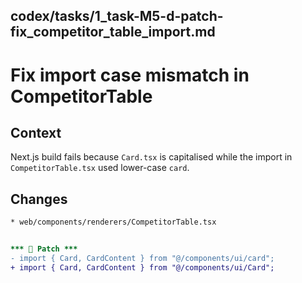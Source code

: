 ## codex/tasks/1_task-M5-d-patch-fix_competitor_table_import.md

# Fix import case mismatch in CompetitorTable

## Context
Next.js build fails because `Card.tsx` is capitalised while the import in
`CompetitorTable.tsx` used lower-case `card`.

## Changes
```diff
* web/components/renderers/CompetitorTable.tsx


*** 🔧 Patch ***
- import { Card, CardContent } from "@/components/ui/card";
+ import { Card, CardContent } from "@/components/ui/Card";

